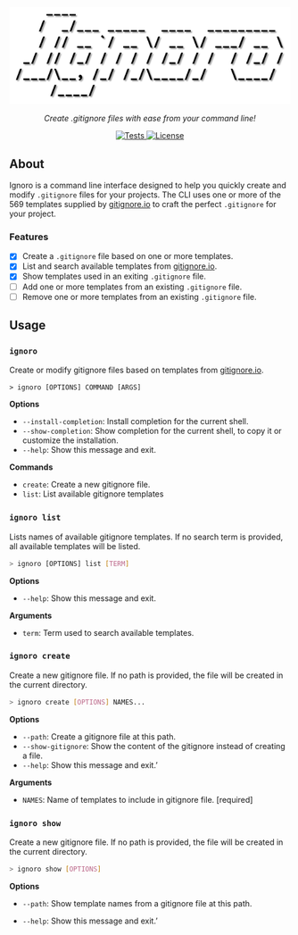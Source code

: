 <div align="center"><img src="https://raw.githubusercontent.com/solbero/ignoro/main/logo.png" alt="Logo" /></div>
<p align="center"><em>Create .gitignore files with ease from your command line!</em></p>
<p align="center">
  <a href="https://github.com/solbero/ignoro/actions/workflows/test.yml">
    <img alt="Tests" src="https://img.shields.io/github/actions/workflow/status/solbero/ignoro/test.yml?label=tests">
  </a>
  <a href="https://github.com/solbero/ignoro/blob/main/LICENSE">
    <img alt="License" src="https://img.shields.io/github/license/solbero/ignoro">
  </a>
</p>

## About

Ignoro is a command line interface designed to help you quickly create and modify `.gitignore` files for your projects. The CLI uses one or more of the 569 templates supplied by [gitignore.io](https://www.toptal.com/developers/gitignore) to craft the perfect `.gitignore` for your project.

### Features

* [x] Create a `.gitignore` file based on one or more templates.
* [x] List and search available templates from [gitignore.io](https://www.toptal.com/developers/gitignore).
* [x] Show templates used in an exiting `.gitignore` file.
* [ ] Add one or more templates from an existing `.gitignore` file.
* [ ] Remove one or more templates from an existing `.gitignore` file.

## Usage

### `ignoro`

Create or modify gitignore files based on templates from [gitignore.io](https://www.toptal.com/developers/gitignore).

```
> ignoro [OPTIONS] COMMAND [ARGS]
```

**Options**

* `--install-completion`: Install completion for the current shell.
* `--show-completion`: Show completion for the current shell, to copy it or customize the installation.
* `--help`: Show this message and exit.

**Commands**

* `create`: Create a new gitignore file.
* `list`: List available gitignore templates

### `ignoro list`

Lists names of available gitignore templates. If no search term is provided, all available templates will be listed.

```sh
> ignoro [OPTIONS] list [TERM]
```

**Options**

* `--help`: Show this message and exit.

**Arguments**

* `term`: Term used to search available templates.

### `ignoro create`

Create a new gitignore file. If no path is provided, the file will be created in the current directory.

```sh
> ignoro create [OPTIONS] NAMES...
```

**Options**

* `--path`: Create a gitignore file at this path.
* `--show-gitignore`:  Show the content of the gitignore instead of creating a file.
* `--help`: Show this message and exit.’

**Arguments**

*  `NAMES`: Name of templates to include in gitignore file. [required]

### `ignoro show`

Create a new gitignore file. If no path is provided, the file will be created in the current directory.

```sh
> ignoro show [OPTIONS]
```

**Options**

* `--path`: Show template names from a gitignore file at this path.

* `--help`: Show this message and exit.’
